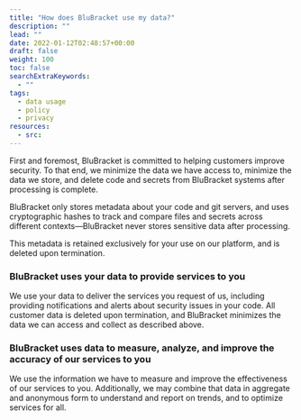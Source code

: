 ```yaml
---
title: "How does BluBracket use my data?"
description: ""
lead: ""
date: 2022-01-12T02:48:57+00:00
draft: false
weight: 100
toc: false
searchExtraKeywords:
  - ""
tags:
  - data usage
  - policy
  - privacy
resources:
  - src:
---
```


First and foremost, BluBracket is committed to helping customers improve security. To that end, we minimize the data we have access to, minimize the data we store, and delete code and secrets from BluBracket systems after processing is complete.

BluBracket only stores metadata about your code and git servers, and uses cryptographic hashes to track and compare files and secrets across different contexts—BluBracket never stores sensitive data after processing.

This metadata is retained exclusively for your use on our platform, and is deleted upon termination.

### BluBracket uses your data to provide services to you

We use your data to deliver the services you request of us, including providing notifications and alerts about security issues in your code. All customer data is deleted upon termination, and BluBracket minimizes the data we can access and collect as described above.

### BluBracket uses data to measure, analyze, and improve the accuracy of our services to you

We use the information we have to measure and improve the effectiveness of our services to you. Additionally, we may combine that data in aggregate and anonymous form to understand and report on trends, and to optimize services for all.
